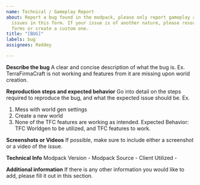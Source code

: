 ```yaml
---
name: Technical / Gameplay Report
about: Report a bug found in the modpack, please only report gameplay and technical
  issues in this form. If your issue is of another nature, please resort to the other
  forms or create a custom one.
title: "[BUG]"
labels: bug
assignees: Reddey

---
```


**Describe the bug**
A clear and concise description of what the bug is.
Ex.
TerraFirmaCraft is not working and features from it are missing upon world creation.

**Reproduction steps and expected behavior**
Go into detail on the steps required to reproduce the bug, and what the expected issue should be.
Ex. 
1. Mess with world gen settings
2. Create a new world
3. None of the TFC features are working as intended.
Expected Behavior: TFC Worldgen to be utilized, and TFC features to work.

**Screenshots or Videos**
If possible, make sure to include either a screenshot or a video of the issue.

**Technical Info**
Modpack Version - 
Modpack Source - 
Client Utilized - 

**Additional information**
If there is any other information you would like to add, please fill it out in this section.
